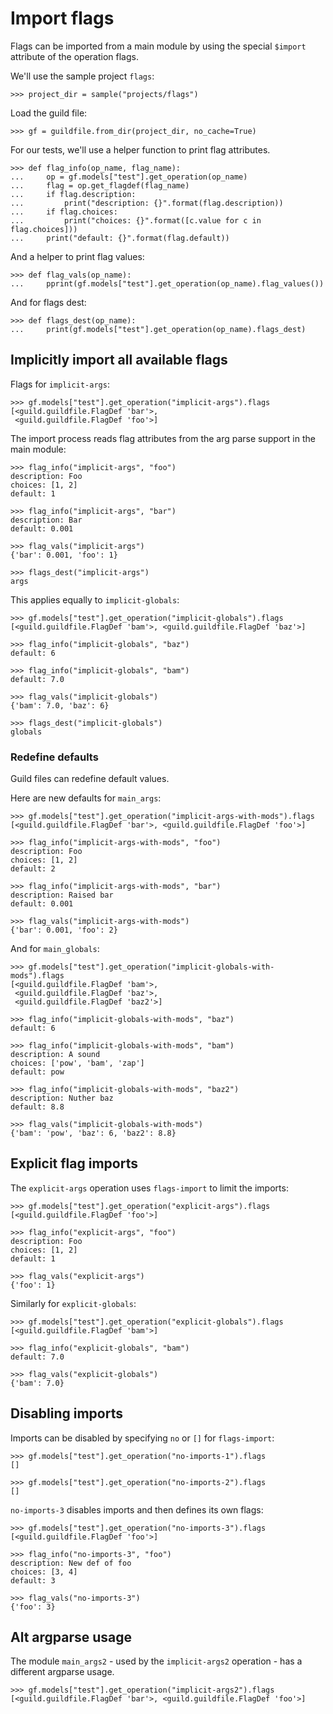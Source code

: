 # Import flags

Flags can be imported from a main module by using the special
`$import` attribute of the operation flags.

We'll use the sample project `flags`:

    >>> project_dir = sample("projects/flags")

Load the guild file:

    >>> gf = guildfile.from_dir(project_dir, no_cache=True)

For our tests, we'll use a helper function to print flag attributes.

    >>> def flag_info(op_name, flag_name):
    ...     op = gf.models["test"].get_operation(op_name)
    ...     flag = op.get_flagdef(flag_name)
    ...     if flag.description:
    ...         print("description: {}".format(flag.description))
    ...     if flag.choices:
    ...         print("choices: {}".format([c.value for c in flag.choices]))
    ...     print("default: {}".format(flag.default))

And a helper to print flag values:

    >>> def flag_vals(op_name):
    ...     pprint(gf.models["test"].get_operation(op_name).flag_values())

And for flags dest:

    >>> def flags_dest(op_name):
    ...     print(gf.models["test"].get_operation(op_name).flags_dest)

## Implicitly import all available flags

Flags for `implicit-args`:

    >>> gf.models["test"].get_operation("implicit-args").flags
    [<guild.guildfile.FlagDef 'bar'>,
     <guild.guildfile.FlagDef 'foo'>]

The import process reads flag attributes from the arg parse support in
the main module:

    >>> flag_info("implicit-args", "foo")
    description: Foo
    choices: [1, 2]
    default: 1

    >>> flag_info("implicit-args", "bar")
    description: Bar
    default: 0.001

    >>> flag_vals("implicit-args")
    {'bar': 0.001, 'foo': 1}

    >>> flags_dest("implicit-args")
    args

This applies equally to `implicit-globals`:

    >>> gf.models["test"].get_operation("implicit-globals").flags
    [<guild.guildfile.FlagDef 'bam'>, <guild.guildfile.FlagDef 'baz'>]

    >>> flag_info("implicit-globals", "baz")
    default: 6

    >>> flag_info("implicit-globals", "bam")
    default: 7.0

    >>> flag_vals("implicit-globals")
    {'bam': 7.0, 'baz': 6}

    >>> flags_dest("implicit-globals")
    globals

### Redefine defaults

Guild files can redefine default values.

Here are new defaults for `main_args`:

    >>> gf.models["test"].get_operation("implicit-args-with-mods").flags
    [<guild.guildfile.FlagDef 'bar'>, <guild.guildfile.FlagDef 'foo'>]

    >>> flag_info("implicit-args-with-mods", "foo")
    description: Foo
    choices: [1, 2]
    default: 2

    >>> flag_info("implicit-args-with-mods", "bar")
    description: Raised bar
    default: 0.001

    >>> flag_vals("implicit-args-with-mods")
    {'bar': 0.001, 'foo': 2}

And for `main_globals`:

    >>> gf.models["test"].get_operation("implicit-globals-with-mods").flags
    [<guild.guildfile.FlagDef 'bam'>,
     <guild.guildfile.FlagDef 'baz'>,
     <guild.guildfile.FlagDef 'baz2'>]

    >>> flag_info("implicit-globals-with-mods", "baz")
    default: 6

    >>> flag_info("implicit-globals-with-mods", "bam")
    description: A sound
    choices: ['pow', 'bam', 'zap']
    default: pow

    >>> flag_info("implicit-globals-with-mods", "baz2")
    description: Nuther baz
    default: 8.8

    >>> flag_vals("implicit-globals-with-mods")
    {'bam': 'pow', 'baz': 6, 'baz2': 8.8}

## Explicit flag imports

The `explicit-args` operation uses `flags-import` to limit the
imports:

    >>> gf.models["test"].get_operation("explicit-args").flags
    [<guild.guildfile.FlagDef 'foo'>]

    >>> flag_info("explicit-args", "foo")
    description: Foo
    choices: [1, 2]
    default: 1

    >>> flag_vals("explicit-args")
    {'foo': 1}

Similarly for `explicit-globals`:

    >>> gf.models["test"].get_operation("explicit-globals").flags
    [<guild.guildfile.FlagDef 'bam'>]

    >>> flag_info("explicit-globals", "bam")
    default: 7.0

    >>> flag_vals("explicit-globals")
    {'bam': 7.0}

## Disabling imports

Imports can be disabled by specifying `no` or `[]` for `flags-import`:

    >>> gf.models["test"].get_operation("no-imports-1").flags
    []

    >>> gf.models["test"].get_operation("no-imports-2").flags
    []

`no-imports-3` disables imports and then defines its own flags:

    >>> gf.models["test"].get_operation("no-imports-3").flags
    [<guild.guildfile.FlagDef 'foo'>]

    >>> flag_info("no-imports-3", "foo")
    description: New def of foo
    choices: [3, 4]
    default: 3

    >>> flag_vals("no-imports-3")
    {'foo': 3}

## Alt argparse usage

The module `main_args2` - used by the `implicit-args2` operation - has
a different argparse usage.

    >>> gf.models["test"].get_operation("implicit-args2").flags
    [<guild.guildfile.FlagDef 'bar'>, <guild.guildfile.FlagDef 'foo'>]
